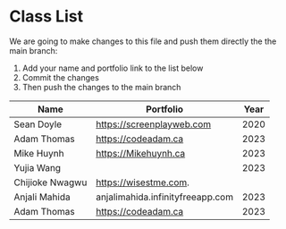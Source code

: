 # Class List

We are going to make changes to this file and push them directly the the main branch:

1. Add your name and portfolio link to the list below
2. Commit the changes
3. Then push the changes to the main branch

| Name                           | Portfolio                                                    | Year       |
| ------------------------------ | ------------------------------------------------------------ | ---------- |
| Sean Doyle                     | https://screenplayweb.com                                    | 2020       |
| Adam Thomas                    | https://codeadam.ca                                          | 2023       |
| Mike Huynh                     | https://Mikehuynh.ca                                         | 2023       |
| Yujia Wang                     |                                                              | 2023       |
| Chijioke Nwagwu                     | https://wisestme.com.
| Anjali Mahida                  | anjalimahida.infinityfreeapp.com                             | 2023       |
| Adam Thomas                    | https://codeadam.ca                                          | 2023       |
